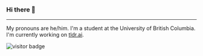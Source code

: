 ### Hi there 👋

---

My pronouns are he/him. I'm a student at the University of British Columbia. I'm currently working on [tldr.ai](http://tldrai.org/). 

![visitor badge](https://visitor-badge.glitch.me/badge?page_id=jwenjian.visitor-badge)

<!--
**adrianlam15/adrianlam15** is a ✨ _special_ ✨ repository because its `README.md` (this file) appears on your GitHub profile.

Here are some ideas to get you started:

- 🔭 I’m currently working on ...
- 🌱 I’m currently learning ...
- 👯 I’m looking to collaborate on ...
- 🤔 I’m looking for help with ...
- 💬 Ask me about ...
- 📫 How to reach me: ...
- 😄 Pronouns: ...
- ⚡ Fun fact: ...
-->
